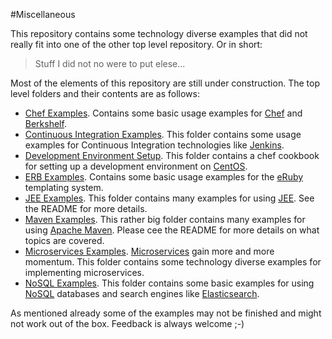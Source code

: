 #Miscellaneous

This repository contains some technology diverse examples that did not really fit into one of the other top level repository. Or in short:

> Stuff I did not no were to put elese...

Most of the elements of this repository are still under construction.
The top level folders and their contents are as follows:

- [Chef Examples](./chef-examples/README.md "Chef examples"). Contains some basic usage examples for [Chef](https://www.chef.io/chef/) and [Berkshelf](http://berkshelf.com/).
- [Continuous Integration Examples](./ci-examples/README.md "Continuous Integration Examples"). This folder contains some usage examples for Continuous Integration technologies like [Jenkins](https://jenkins-ci.org/).
- [Development Environment Setup](./dev-setup/README.md "Dev Setup"). This folder contains a chef cookbook for setting up a development environment on [CentOS](https://www.centos.org/).
- [ERB Examples](./erb-examples/README.md "ERB Examples"). Contains some basic usage examples for the [eRuby](http://en.wikipedia.org/wiki/ERuby) templating system.
- [JEE Examples](./jee-examples/README.md "JEE Examples"). This folder contains many examples for using [JEE](http://www.oracle.com/technetwork/java/javaee/overview/index.html). See the README for more details.
- [Maven Examples](./maven-examples/README.md "JEE Examples"). This rather big folder contains many examples for using [Apache Maven](https://maven.apache.org/). Please cee the README for more details on what topics are covered.
- [Microservices Examples](./microservices-examples/README.md "Microservices Examples"). [Microservices](http://martinfowler.com/articles/microservices.html) gain more and more momentum. This folder contains some technology diverse examples for implementing microservices.
- [NoSQL Examples](./nosql-examples/README.md "NoSQL Examples"). This folder contains some basic examples for using [NoSQL](http://en.wikipedia.org/wiki/NoSQL) databases and search engines like [Elasticsearch](https://www.elastic.co/).

As mentioned already some of the examples may not be finished and might not work out of the box. Feedback is always welcome ;-)